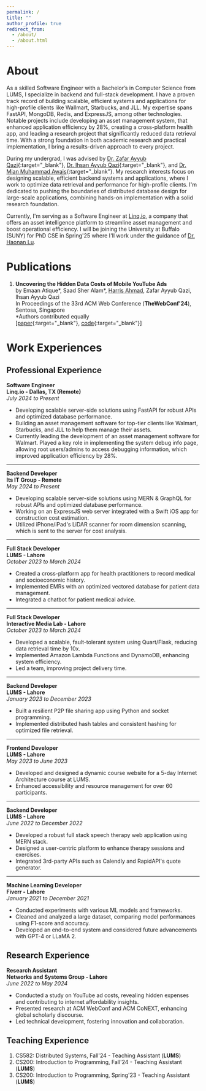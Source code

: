 ```yaml
---
permalink: /
title: ""
author_profile: true
redirect_from:
  - /about/
  - /about.html
---
```


# About

As a skilled Software Engineer with a Bachelor’s in Computer Science from LUMS, I specialize in backend and full-stack development. I have a proven track record of building scalable, efficient systems and applications for high-profile clients like Wallmart, Starbucks, and JLL. My expertise spans FastAPI, MongoDB, Redis, and ExpressJS, among other technologies. Notable projects include developing an asset management system, that enhanced application efficiency by 28%, creating a cross-platform health app, and leading a research project that significantly reduced data retrieval time. With a strong foundation in
both academic research and practical implementation, I bring a results-driven approach to every project.

During my undergrad, I was advised by [Dr. Zafar Ayyub Qazi](https://web.lums.edu.pk/~zafar/){:target="\_blank"}, [Dr. Ihsan Ayyub Qazi](https://www.ihsanqazi.com/){:target="\_blank"}, and [Dr. Mian Muhammad Awais](https://lums.edu.pk/lums_employee/516){:target="\_blank"}. My research interests focus on designing scalable, efficient backend systems and applications, where I work to optimize data retrieval and performance for high-profile clients. I'm dedicated to pushing the boundaries of distributed database design for large-scale applications, combining hands-on implementation with a solid research foundation.

Currently, I'm serving as a Software Engineer at [Linq.io](https://linq.io/), a company that offers an asset intelligence platform to streamline asset management and boost operational efficiency. I will be joining the University at Buffalo (SUNY) for PhD CSE in Spring'25 where I'll work under the guidance of [Dr. Haonan Lu](https://sites.google.com/view/haonanlu/home).

# Publications

1. **Uncovering the Hidden Data Costs of Mobile YouTube Ads** <br>
   by Emaan Atique*, Saad Sher Alam*, <ins>Harris Ahmad</ins>, Zafar Ayyub Qazi, Ihsan Ayyub Qazi <br>
   In Proceedings of the 33rd ACM Web Conference (**TheWebConf'24**), Sentosa, Singapore <br>
   \*Authors contributed equally <br>
   [[paper](/files/ytafford-www'24.pdf){:target="\_blank"}, [code](https://github.com/nsgLUMS/videoads-affordability-www24){:target="\_blank"}]

# Work Experiences

## Professional Experience

**Software Engineer** <br />
**Linq.io - Dallas, TX (Remote)**  
 _July 2024 to Present_

- Developing scalable server-side solutions using FastAPI for robust APIs and optimized database performance.
- Building an asset management software for top-tier clients like Walmart, Starbucks, and JLL to help them manage their assets.
- Currently leading the development of an asset management software for Walmart. Played a key role in implementing the system debug info page, allowing root users/admins to access debugging information, which improved application efficiency by 28%.

---

**Backend Developer** <br />
**Its IT Group - Remote**  
 _May 2024 to Present_

- Developing scalable server-side solutions using MERN & GraphQL for robust APIs and optimized database performance.
- Working on an ExpressJS web server integrated with a Swift iOS app for construction cost estimation.
- Utilized iPhone/iPad's LiDAR scanner for room dimension scanning, which is sent to the server for cost analysis.

---

**Full Stack Developer** <br />
**LUMS - Lahore**  
_October 2023 to March 2024_

- Created a cross-platform app for health practitioners to record medical and socioeconomic history.
- Implemented EMRs with an optimized vectored database for patient data management.
- Integrated a chatbot for patient medical advice.

---

**Full Stack Developer** <br />
**Interactive Media Lab - Lahore**  
_October 2023 to March 2024_

- Developed a scalable, fault-tolerant system using Quart/Flask, reducing data retrieval time by 10x.
- Implemented Amazon Lambda Functions and DynamoDB, enhancing system efficiency.
- Led a team, improving project delivery time.

---

**Backend Developer** <br />
**LUMS - Lahore**  
_January 2023 to December 2023_

- Built a resilient P2P file sharing app using Python and socket programming.
- Implemented distributed hash tables and consistent hashing for optimized file retrieval.

---

**Frontend Developer** <br />
**LUMS - Lahore**  
_May 2023 to June 2023_

- Developed and designed a dynamic course website for a 5-day Internet Architecture course at LUMS.
- Enhanced accessibility and resource management for over 60 participants.

---

**Backend Developer** <br />
**LUMS - Lahore**  
_June 2022 to December 2022_

- Developed a robust full stack speech therapy web application using MERN stack.
- Designed a user-centric platform to enhance therapy sessions and exercises.
- Integrated 3rd-party APIs such as Calendly and RapidAPI's quote generator.

---

**Machine Learning Developer** <br />
**Fiverr - Lahore**  
_January 2021 to December 2021_

- Conducted experiments with various ML models and frameworks.
- Cleaned and analyzed a large dataset, comparing model performances using F1-score and accuracy.
- Developed an end-to-end system and considered future advancements with GPT-4 or LLaMA 2.

## Research Experience

**Research Assistant** <br />
**Networks and Systems Group - Lahore**  
_June 2022 to May 2024_

- Conducted a study on YouTube ad costs, revealing hidden expenses and contributing to internet affordability insights.
- Presented research at ACM WebConf and ACM CoNEXT, enhancing global scholarly discourse.
- Led technical development, fostering innovation and collaboration.

## Teaching Experience

1. CS582: Distributed Systems, Fall'24 - Teaching Assistant (**LUMS**)
2. CS200: Introduction to Programming, Fall'24 - Teaching Assistant (**LUMS**)
3. CS200: Introduction to Programming, Spring'23 - Teaching Assistant (**LUMS**)
